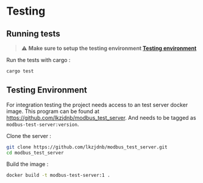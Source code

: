 # Testing
## Running tests
> :warning: **Make sure to setup the testing environment [Testing environment](#Testing-Environment)**

Run the tests with cargo : 
```bash
cargo test
```

## Testing Environment
For integration testing the project needs access to an test server docker image. This program can be found at https://github.com/lkzjdnb/modbus_test_server. And needs to be tagged as `modbus-test-server:version`.

Clone the server : 
```bash
git clone https://github.com/lkzjdnb/modbus_test_server.git
cd modbus_test_server
```

Build the image : 
```bash
docker build -t modbus-test-server:1 .
```
